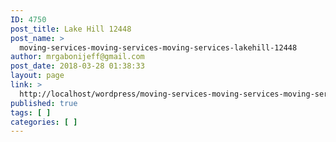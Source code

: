 ```yaml
---
ID: 4750
post_title: Lake Hill 12448
post_name: >
  moving-services-moving-services-moving-services-lakehill-12448
author: mrgabonijeff@gmail.com
post_date: 2018-03-28 01:38:33
layout: page
link: >
  http://localhost/wordpress/moving-services-moving-services-moving-services-lakehill-12448/
published: true
tags: [ ]
categories: [ ]
---
```

